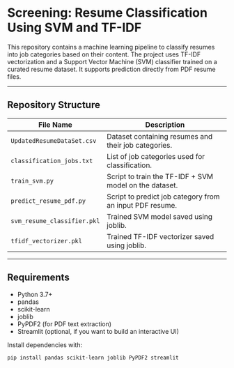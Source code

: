 # Screening: Resume Classification Using SVM and TF-IDF

This repository contains a machine learning pipeline to classify resumes into job categories based on their content. The project uses TF-IDF vectorization and a Support Vector Machine (SVM) classifier trained on a curated resume dataset. It supports prediction directly from PDF resume files.

---

## Repository Structure

| File Name                 | Description                                            |
|---------------------------|--------------------------------------------------------|
| `UpdatedResumeDataSet.csv`| Dataset containing resumes and their job categories.  |
| `classification_jobs.txt` | List of job categories used for classification.       |
| `train_svm.py`            | Script to train the TF-IDF + SVM model on the dataset.|
| `predict_resume_pdf.py`   | Script to predict job category from an input PDF resume.|
| `svm_resume_classifier.pkl` | Trained SVM model saved using joblib.                |
| `tfidf_vectorizer.pkl`    | Trained TF-IDF vectorizer saved using joblib.         |

---

## Requirements

- Python 3.7+
- pandas
- scikit-learn
- joblib
- PyPDF2 (for PDF text extraction)
- Streamlit (optional, if you want to build an interactive UI)

Install dependencies with:

```bash
pip install pandas scikit-learn joblib PyPDF2 streamlit
